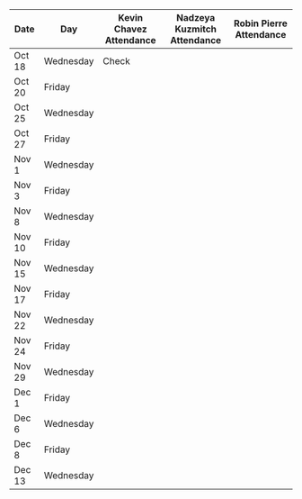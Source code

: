 | Date       | Day       | Kevin Chavez Attendance | Nadzeya Kuzmitch Attendance | Robin Pierre Attendance |
|------------|-----------|-------------------------|-----------------------------|-------------------------|
| Oct 18     | Wednesday |        Check            |                             |                         |
| Oct 20     | Friday    |                         |                             |                         |
| Oct 25     | Wednesday |                         |                             |                         |
| Oct 27     | Friday    |                         |                             |                         |
| Nov 1      | Wednesday |                         |                             |                         |
| Nov 3      | Friday    |                         |                             |                         |
| Nov 8      | Wednesday |                         |                             |                         |
| Nov 10     | Friday    |                         |                             |                         |
| Nov 15     | Wednesday |                         |                             |                         |
| Nov 17     | Friday    |                         |                             |                         |
| Nov 22     | Wednesday |                         |                             |                         |
| Nov 24     | Friday    |                         |                             |                         |
| Nov 29     | Wednesday |                         |                             |                         |
| Dec 1      | Friday    |                         |                             |                         |
| Dec 6      | Wednesday |                         |                             |                         |
| Dec 8      | Friday    |                         |                             |                         |
| Dec 13     | Wednesday |                         |                             |                         |
